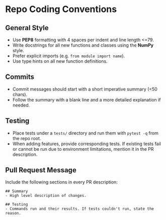 # Repo Coding Conventions

## General Style
- Use **PEP8** formatting with 4 spaces per indent and line length <=79.
- Write docstrings for all new functions and classes using the **NumPy** style.
- Prefer explicit imports (e.g. `from module import name`).
- Use type hints on all new function definitions.

## Commits
- Commit messages should start with a short imperative summary (<50 chars).
- Follow the summary with a blank line and a more detailed explanation if needed.

## Testing
- Place tests under a `tests/` directory and run them with `pytest -q` from the repo root.
- When adding features, provide corresponding tests. If existing tests fail or cannot be run due to environment limitations, mention it in the PR description.

## Pull Request Message
Include the following sections in every PR description:

```
## Summary
- High level description of changes.

## Testing
- Commands run and their results. If tests couldn't run, state the reason.
```

